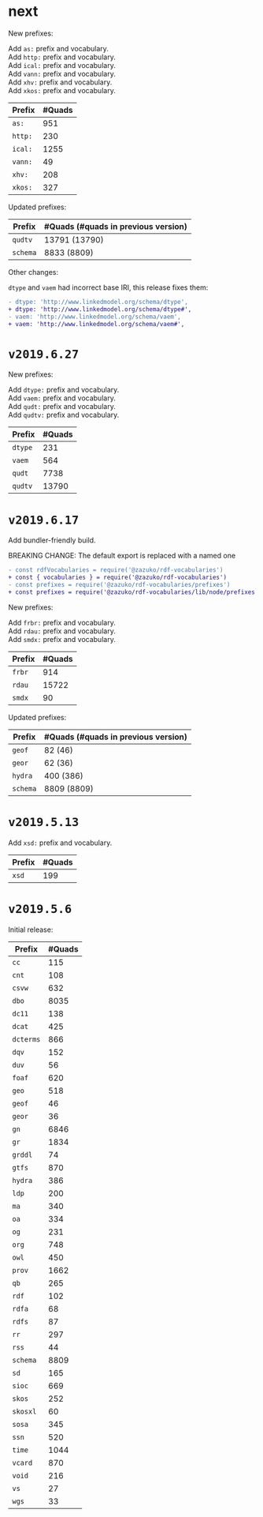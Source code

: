# next

New prefixes:

Add `as:` prefix and vocabulary.  
Add `http:` prefix and vocabulary.  
Add `ical:` prefix and vocabulary.  
Add `vann:` prefix and vocabulary.  
Add `xhv:` prefix and vocabulary.  
Add `xkos:` prefix and vocabulary.

| Prefix | #Quads |
| ---- | ---- |
| `as:` | 951 |
| `http:` | 230 |
| `ical:` | 1255 |
| `vann:` | 49 |
| `xhv:` | 208 |
| `xkos:` | 327 |

Updated prefixes:

| Prefix | #Quads (#quads in previous version) |
| ---- | ---- |
| `qudtv` | 13791 (13790) |
| `schema` | 8833 (8809) |

Other changes:

`dtype` and `vaem` had incorrect base IRI, this release fixes them:

```diff
- dtype: 'http://www.linkedmodel.org/schema/dtype',
+ dtype: 'http://www.linkedmodel.org/schema/dtype#',
- vaem: 'http://www.linkedmodel.org/schema/vaem',
+ vaem: 'http://www.linkedmodel.org/schema/vaem#',
```

# `v2019.6.27`

New prefixes:

Add `dtype:` prefix and vocabulary.  
Add `vaem:` prefix and vocabulary.  
Add `qudt:` prefix and vocabulary.  
Add `qudtv:` prefix and vocabulary.

| Prefix | #Quads |
| ---- | ---- |
| `dtype` | 231 |
| `vaem` | 564 |
| `qudt` | 7738 |
| `qudtv` | 13790 |

# `v2019.6.17`

Add bundler-friendly build.

BREAKING CHANGE: The default export is replaced with a named one

```diff
- const rdfVocabularies = require('@zazuko/rdf-vocabularies')
+ const { vocabularies } = require('@zazuko/rdf-vocabularies')
- const prefixes = require('@zazuko/rdf-vocabularies/prefixes')
+ const prefixes = require('@zazuko/rdf-vocabularies/lib/node/prefixes').default
```

New prefixes:

Add `frbr:` prefix and vocabulary.  
Add `rdau:` prefix and vocabulary.  
Add `smdx:` prefix and vocabulary.

| Prefix | #Quads |
| ---- | ---- |
| `frbr` | 914 |
| `rdau` | 15722 |
| `smdx` | 90 |

Updated prefixes:

| Prefix | #Quads (#quads in previous version) |
| ---- | ---- |
| `geof` | 82 (46) |
| `geor` | 62 (36) |
| `hydra` | 400 (386) |
| `schema` | 8809 (8809) |

# `v2019.5.13`

Add `xsd:` prefix and vocabulary.

| Prefix | #Quads |
| ---- | ---- |
| `xsd` | 199 |

# `v2019.5.6`

Initial release:

| Prefix | #Quads |
| ---- | ---- |
| `cc` | 115 |
| `cnt` | 108 |
| `csvw` | 632 |
| `dbo` | 8035 |
| `dc11` | 138 |
| `dcat` | 425 |
| `dcterms` | 866 |
| `dqv` | 152 |
| `duv` | 56 |
| `foaf` | 620 |
| `geo` | 518 |
| `geof` | 46 |
| `geor` | 36 |
| `gn` | 6846 |
| `gr` | 1834 |
| `grddl` | 74 |
| `gtfs` | 870 |
| `hydra` | 386 |
| `ldp` | 200 |
| `ma` | 340 |
| `oa` | 334 |
| `og` | 231 |
| `org` | 748 |
| `owl` | 450 |
| `prov` | 1662 |
| `qb` | 265 |
| `rdf` | 102 |
| `rdfa` | 68 |
| `rdfs` | 87 |
| `rr` | 297 |
| `rss` | 44 |
| `schema` | 8809 |
| `sd` | 165 |
| `sioc` | 669 |
| `skos` | 252 |
| `skosxl` | 60 |
| `sosa` | 345 |
| `ssn` | 520 |
| `time` | 1044 |
| `vcard` | 870 |
| `void` | 216 |
| `vs` | 27 |
| `wgs` | 33 |
